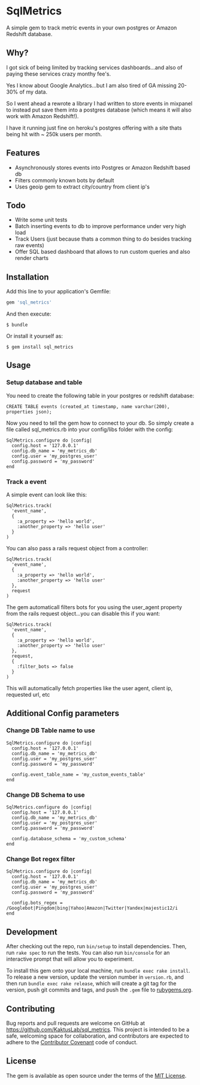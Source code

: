 # SqlMetrics

A simple gem to track metric events in your own postgres or Amazon Redshift database.

## Why?
I got sick of being limited by tracking services dashboards...and also of paying these services crazy monthy fee's.

Yes I know about Google Analytics...but I am also tired of GA missing 20-30% of my data.

So I went ahead a rewrote a library I had written to store events in mixpanel to instead put save them into a postgres database (which means it will also work with Amazon Redshift!).

I have it running just fine on heroku's postgres offering with a site thats being hit with ~ 250k users per month.

## Features

* Asynchronously stores events into Postgres or Amazon Redshift based db
* Filters commonly known bots by default
* Uses geoip gem to extract city/country from client ip's

## Todo

* Write some unit tests
* Batch inserting events to db to improve performance under very high load
* Track Users (just because thats a common thing to do besides tracking raw events)
* Offer SQL based dashboard that allows to run custom queries and also render charts

## Installation

Add this line to your application's Gemfile:

```ruby
gem 'sql_metrics'
```

And then execute:

    $ bundle

Or install it yourself as:

    $ gem install sql_metrics

## Usage

### Setup database and table

You need to create the following table in your postgres or redshift database:

    CREATE TABLE events (created_at timestamp, name varchar(200), properties json);

Now you need to tell the gem how to connect to your db. So simply create a file called sql_metrics.rb into your config/libs folder with the config:

    SqlMetrics.configure do |config|
      config.host = '127.0.0.1'
      config.db_name = 'my_metrics_db'
      config.user = 'my_postgres_user'
      config.password = 'my_password'
    end

### Track a event

A simple event can look like this:

    SqlMetrics.track(
      'event_name',
      {
        :a_property => 'hello world',
        :another_property => 'hello user'
      }
    )

You can also pass a rails request object from a controller:

    SqlMetrics.track(
      'event_name',
      {
        :a_property => 'hello world',
        :another_property => 'hello user'
      },
      request
    )

The gem automaticall filters bots for you using the user_agent property from the rails request object...you can disable this if you want:

    SqlMetrics.track(
      'event_name',
      {
        :a_property => 'hello world',
        :another_property => 'hello user'
      },
      request,
      {
        :filter_bots => false
      }
    )

This will automatically fetch properties like the user agent, client ip, requested url, etc

## Additional Config parameters

### Change DB Table name to use

    SqlMetrics.configure do |config|
      config.host = '127.0.0.1'
      config.db_name = 'my_metrics_db'
      config.user = 'my_postgres_user'
      config.password = 'my_password'

      config.event_table_name = 'my_custom_events_table'
    end

### Change DB Schema to use

    SqlMetrics.configure do |config|
      config.host = '127.0.0.1'
      config.db_name = 'my_metrics_db'
      config.user = 'my_postgres_user'
      config.password = 'my_password'

      config.database_schema = 'my_custom_schema'
    end

### Change Bot regex filter

    SqlMetrics.configure do |config|
      config.host = '127.0.0.1'
      config.db_name = 'my_metrics_db'
      config.user = 'my_postgres_user'
      config.password = 'my_password'

      config.bots_regex = /Googlebot|Pingdom|bing|Yahoo|Amazon|Twitter|Yandex|majestic12/i
    end


## Development

After checking out the repo, run `bin/setup` to install dependencies. Then, run `rake spec` to run the tests. You can also run `bin/console` for an interactive prompt that will allow you to experiment.

To install this gem onto your local machine, run `bundle exec rake install`. To release a new version, update the version number in `version.rb`, and then run `bundle exec rake release`, which will create a git tag for the version, push git commits and tags, and push the `.gem` file to [rubygems.org](https://rubygems.org).

## Contributing

Bug reports and pull requests are welcome on GitHub at https://github.com/KaktusLab/sql_metrics. This project is intended to be a safe, welcoming space for collaboration, and contributors are expected to adhere to the [Contributor Covenant](contributor-covenant.org) code of conduct.


## License

The gem is available as open source under the terms of the [MIT License](http://opensource.org/licenses/MIT).

